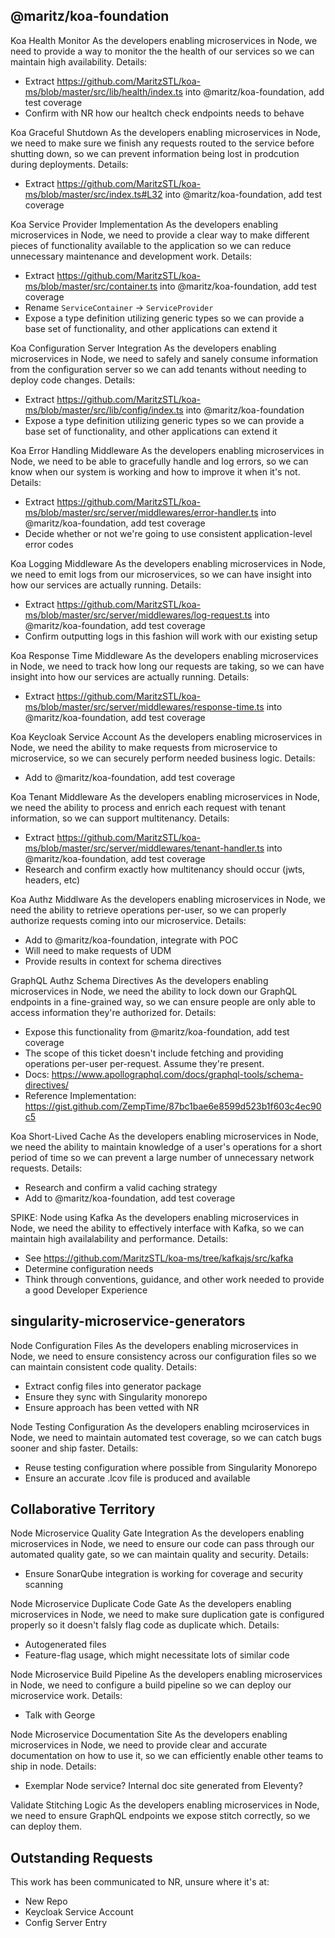 ## @maritz/koa-foundation

Koa Health Monitor
As the developers enabling microservices in Node, we need to provide a way to monitor the the health of our services so we can maintain high availability.
Details:

- Extract https://github.com/MaritzSTL/koa-ms/blob/master/src/lib/health/index.ts into @maritz/koa-foundation, add test coverage
- Confirm with NR how our healtch check endpoints needs to behave

Koa Graceful Shutdown
As the developers enabling microservices in Node, we need to make sure we finish any requests routed to the service before shutting down, so we can prevent information being lost in prodcution during deployments.
Details:

- Extract https://github.com/MaritzSTL/koa-ms/blob/master/src/index.ts#L32 into @maritz/koa-foundation, add test coverage

Koa Service Provider Implementation
As the developers enabling microservices in Node, we need to provide a clear way to make different pieces of functionality available to the application so we can reduce unnecessary maintenance and development work.
Details:

- Extract https://github.com/MaritzSTL/koa-ms/blob/master/src/container.ts into @maritz/koa-foundation, add test coverage
- Rename `ServiceContainer` -> `ServiceProvider`
- Expose a type definition utilizing generic types so we can provide a base set of functionality, and other applications can extend it

Koa Configuration Server Integration
As the developers enabling microservices in Node, we need to safely and sanely consume information from the configuration server so we can add tenants without needing to deploy code changes.
Details:

- Extract https://github.com/MaritzSTL/koa-ms/blob/master/src/lib/config/index.ts into @maritz/koa-foundation
- Expose a type definition utilizing generic types so we can provide a base set of functionality, and other applications can extend it

Koa Error Handling Middleware
As the developers enabling microservices in Node, we need to be able to gracefully handle and log errors, so we can know when our system is working and how to improve it when it's not.
Details:

- Extract https://github.com/MaritzSTL/koa-ms/blob/master/src/server/middlewares/error-handler.ts into @maritz/koa-foundation, add test coverage
- Decide whether or not we're going to use consistent application-level error codes

Koa Logging Middleware
As the developers enabling microservices in Node, we need to emit logs from our microservices, so we can have insight into how our services are actually running.
Details:

- Extract https://github.com/MaritzSTL/koa-ms/blob/master/src/server/middlewares/log-request.ts into @maritz/koa-foundation, add test coverage
- Confirm outputting logs in this fashion will work with our existing setup

Koa Response Time Middleware
As the developers enabling microservices in Node, we need to track how long our requests are taking, so we can have insight into how our services are actually running.
Details:

- Extract https://github.com/MaritzSTL/koa-ms/blob/master/src/server/middlewares/response-time.ts into @maritz/koa-foundation, add test coverage

Koa Keycloak Service Account
As the developers enabling microservices in Node, we need the ability to make requests from microservice to microservice, so we can securely perform needed business logic.
Details:

- Add to @maritz/koa-foundation, add test coverage

Koa Tenant Middleware
As the developers enabling microservices in Node, we need the ability to process and enrich each request with tenant information, so we can support multitenancy.
Details:

- Extract https://github.com/MaritzSTL/koa-ms/blob/master/src/server/middlewares/tenant-handler.ts into @maritz/koa-foundation, add test coverage
- Research and confirm exactly how multitenancy should occur (jwts, headers, etc)

Koa Authz Middlware
As the developers enabling microservices in Node, we need the ability to retrieve operations per-user, so we can properly authorize requests coming into our microservice.
Details:

- Add to @maritz/koa-foundation, integrate with POC
- Will need to make requests of UDM
- Provide results in context for schema directives

GraphQL Authz Schema Directives
As the developers enabling microservices in Node, we need the ability to lock down our GraphQL endpoints in a fine-grained way, so we can ensure people are only able to access information they're authorized for.
Details:

- Expose this functionality from @maritz/koa-foundation, add test coverage
- The scope of this ticket doesn't include fetching and providing operations per-user per-request. Assume they're present.
- Docs: https://www.apollographql.com/docs/graphql-tools/schema-directives/
- Reference Implementation: https://gist.github.com/ZempTime/87bc1bae6e8599d523b1f603c4ec90c5

Koa Short-Lived Cache
As the developers enabling microservices in Node, we need the ability to maintain knowledge of a user's operations for a short period of time so we can prevent a large number of unnecessary network requests.
Details:

- Research and confirm a valid caching strategy
- Add to @maritz/koa-foundation, add test coverage

SPIKE: Node using Kafka
As the developers enabling microservices in Node, we need the ability to effectively interface with Kafka, so we can maintain high availalability and performance.
Details:

- See https://github.com/MaritzSTL/koa-ms/tree/kafkajs/src/kafka
- Determine configuration needs
- Think through conventions, guidance, and other work needed to provide a good Developer Experience

## singularity-microservice-generators

Node Configuration Files
As the developers enabling microservices in Node, we need to ensure consistency across our configuration files so we can maintain consistent code quality.
Details:

- Extract config files into generator package
- Ensure they sync with Singularity monorepo
- Ensure approach has been vetted with NR

Node Testing Configuration
As the developers enabling mciroservices in Node, we need to maintain automated test coverage, so we can catch bugs sooner and ship faster.
Details:

- Reuse testing configuration where possible from Singularity Monorepo
- Ensure an accurate .lcov file is produced and available

## Collaborative Territory

Node Microservice Quality Gate Integration
As the developers enabling microservices in Node, we need to ensure our code can pass through our automated quality gate, so we can maintain quality and security.
Details:

- Ensure SonarQube integration is working for coverage and security scanning

Node Microservice Duplicate Code Gate
As the developers enabling microservices in Node, we need to make sure duplication gate is configured properly so it doesn't falsly flag code as duplicate which.
Details:

- Autogenerated files
- Feature-flag usage, which might necessitate lots of similar code

Node Microservice Build Pipeline
As the developers enabling microservices in Node, we need to configure a build pipeline so we can deploy our microservice work.
Details:

- Talk with George

Node Microservice Documentation Site
As the developers enabling microservices in Node, we need to provide clear and accurate documentation on how to use it, so we can efficiently enable other teams to ship in node.
Details:

- Exemplar Node service? Internal doc site generated from Eleventy?

Validate Stitching Logic
As the developers enabling microservices in Node, we need to ensure GraphQL endpoints we expose stitch correctly, so we can deploy them.

## Outstanding Requests

This work has been communicated to NR, unsure where it's at:

- New Repo
- Keycloak Service Account
- Config Server Entry

